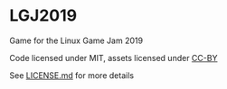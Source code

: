# LGJ2019

Game for the Linux Game Jam 2019

Code licensed under MIT, assets licensed under [CC-BY](https://creativecommons.org/licenses/by/4.0/)

See [LICENSE.md](LICENSE.md) for more details
